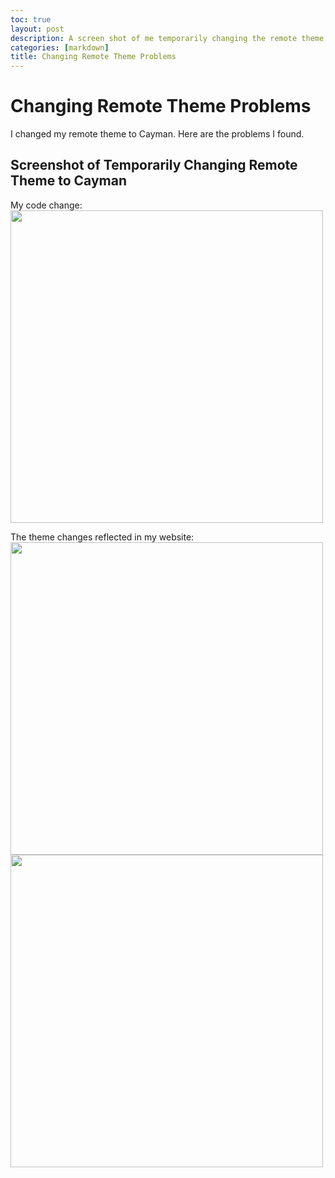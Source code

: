 ```yaml
---
toc: true
layout: post
description: A screen shot of me temporarily changing the remote theme, and analyzed problems in sight after doing so. Bloging my findings.
categories: [markdown]
title: Changing Remote Theme Problems
---
```

# Changing Remote Theme Problems
I changed my remote theme to Cayman. Here are the problems I found. 

## Screenshot of Temporarily Changing Remote Theme to Cayman
My code change: 
<img src="{{site.baseurl}}/images/haha1.png" width="500" height="500"> 

The theme changes reflected in my website: 
<img src="{{site.baseurl}}/images/haha2.png" width="500" height="500"> 
<img src="{{site.baseurl}}/images/haha3.png" width="500" height="500"> 
